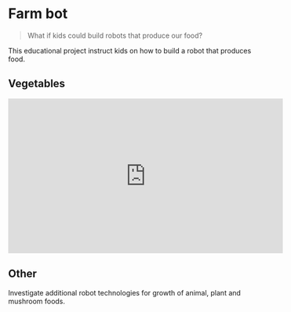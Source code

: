# Farm bot

> What if kids could build robots that produce our food? 

This educational project instruct kids on how to build a robot that produces food.

## Vegetables

<iframe width="560" height="315" src="https://www.youtube.com/embed/uNkADHZStDE" frameborder="0" allowfullscreen></iframe>

## Other

Investigate additional robot technologies for growth of animal, plant and mushroom foods.

